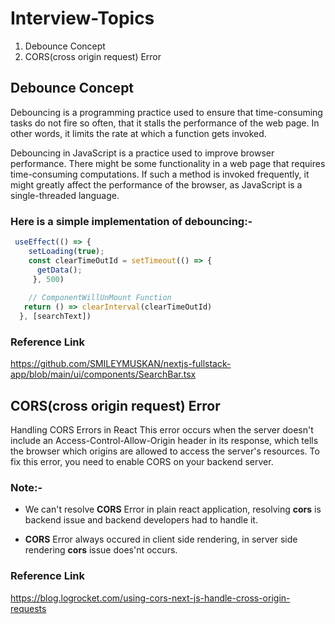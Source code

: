 # Interview-Topics

1. Debounce Concept
2. CORS(cross origin request) Error 

## Debounce Concept
Debouncing is a programming practice used to ensure that time-consuming tasks do not fire so often, that it stalls the performance of the web page. In other words, it limits the rate at which a function gets invoked.

Debouncing in JavaScript is a practice used to improve browser performance. There might be some functionality in a web page that requires time-consuming computations. If such a method is invoked frequently, it might greatly affect the performance of the browser, as JavaScript is a single-threaded language. 

### Here is a simple implementation of debouncing:-
```ts
 useEffect(() => {
    setLoading(true);
    const clearTimeOutId = setTimeout(() => {
      getData();
     }, 500)
    
    // ComponentWillUnMount Function
   return () => clearInterval(clearTimeOutId)
  }, [searchText])

```
### Reference Link
https://github.com/SMILEYMUSKAN/nextjs-fullstack-app/blob/main/ui/components/SearchBar.tsx

## CORS(cross origin request) Error 
Handling CORS Errors in React
This error occurs when the server doesn't include an Access-Control-Allow-Origin header in its response, which tells the browser which origins are allowed to access the server's resources. To fix this error, you need to enable CORS on your backend server.

### Note:- 
- We can't resolve **CORS** Error in plain react application, resolving **cors** is backend issue and backend developers had to handle it.

- **CORS** Error always occured in client side rendering, in server side rendering **cors** issue does'nt occurs.

### Reference Link
https://blog.logrocket.com/using-cors-next-js-handle-cross-origin-requests
